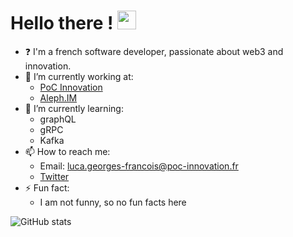 # Hello there ! <img src="https://raw.githubusercontent.com/MartinHeinz/MartinHeinz/master/wave.gif" width="30px">

<!--
**PtitLuca/PtitLuca** is a ✨ _special_ ✨ repository because its `README.md` (this file) appears on your GitHub profile.

Here are some ideas to get you started:

- 🔭 I’m currently working on ...
- 🌱 I’m currently learning ...
- 👯 I’m looking to collaborate on ...
- 🤔 I’m looking for help with ...
- 💬 Ask me about ...
- 📫 How to reach me: ...
- 😄 Pronouns: ...
- ⚡ Fun fact: ...
-->

- :question: I'm a french software developer, passionate about web3 and innovation.
- 🔭 I’m currently working at:
  - [PoC Innovation](https://github.com/PoCInnovation)
  - [Aleph.IM](https://github.com/aleph-im)
- 🌱 I’m currently learning:
  - graphQL
  - gRPC
  - Kafka
- 📫 How to reach me:
  - Email: luca.georges-francois@poc-innovation.fr
  - [Twitter](https://twitter.com/leptitluca)
- ⚡ Fun fact:
  - I am not funny, so no fun facts here

![GitHub stats](https://github-readme-stats.vercel.app/api?username=PtitLuca&show_icons=true)
